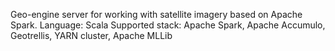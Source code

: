 Geo-engine server for working with satellite imagery based on Apache Spark.
Language: Scala
Supported stack: Apache Spark, Apache Accumulo, Geotrellis, YARN cluster, Apache MLLib